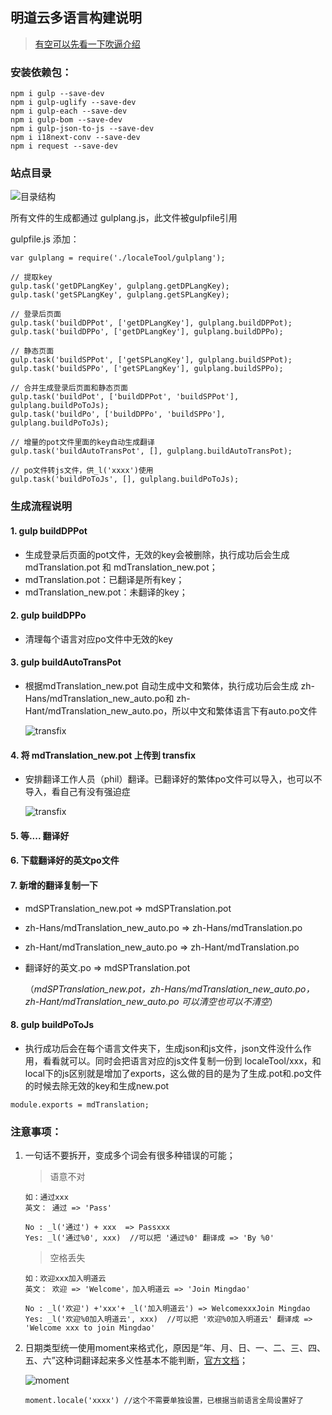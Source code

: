 ﻿

## 明道云多语言构建说明
> [有空可以先看一下吹逼介绍](http://beckjin.com/2017/05/19/multilingual/)

### 安装依赖包：

```
npm i gulp --save-dev
npm i gulp-uglify --save-dev
npm i gulp-each --save-dev
npm i gulp-bom --save-dev
npm i gulp-json-to-js --save-dev
npm i i18next-conv --save-dev
npm i request --save-dev
```

### 站点目录

![目录结构](https://media.mingdao.com/c9af1d84-b9a7-454a-b252-8af660948465/2017/5/14/d6d7d0e6-6ca5-99ab-fa56-f795d55dfc86.png)


所有文件的生成都通过 gulplang.js，此文件被gulpfile引用

gulpfile.js 添加：

```
var gulplang = require('./localeTool/gulplang');

// 提取key
gulp.task('getDPLangKey', gulplang.getDPLangKey);
gulp.task('getSPLangKey', gulplang.getSPLangKey);

// 登录后页面
gulp.task('buildDPPot', ['getDPLangKey'], gulplang.buildDPPot);
gulp.task('buildDPPo', ['getDPLangKey'], gulplang.buildDPPo);

// 静态页面
gulp.task('buildSPPot', ['getSPLangKey'], gulplang.buildSPPot);
gulp.task('buildSPPo', ['getSPLangKey'], gulplang.buildSPPo);

// 合并生成登录后页面和静态页面
gulp.task('buildPot', ['buildDPPot', 'buildSPPot'], gulplang.buildPoToJs);
gulp.task('buildPo', ['buildDPPo', 'buildSPPo'], gulplang.buildPoToJs);

// 增量的pot文件里面的key自动生成翻译
gulp.task('buildAutoTransPot', [], gulplang.buildAutoTransPot);

// po文件转js文件，供_l('xxxx')使用
gulp.task('buildPoToJs', [], gulplang.buildPoToJs);
```
### 生成流程说明

#### 1. gulp buildDPPot 

* 生成登录后页面的pot文件，无效的key会被删除，执行成功后会生成          mdTranslation.pot 和 mdTranslation_new.pot；
* mdTranslation.pot：已翻译是所有key；
* mdTranslation_new.pot：未翻译的key；

#### 2. gulp buildDPPo
* 清理每个语言对应po文件中无效的key

#### 3. gulp buildAutoTransPot 
* 根据mdTranslation_new.pot 自动生成中文和繁体，执行成功后会生成 zh-Hans/mdTranslation_new_auto.po和 zh-Hant/mdTranslation_new_auto.po，所以中文和繁体语言下有auto.po文件

    ![transfix](https://media.mingdao.com/c9af1d84-b9a7-454a-b252-8af660948465/2017/5/14/2960af6c-9230-3b12-97c1-05ff8a681f50.png)

#### 4. 将 mdTranslation_new.pot 上传到 transfix  
* 安排翻译工作人员（phil）翻译。已翻译好的繁体po文件可以导入，也可以不导入，看自己有没有强迫症

    ![transfix](https://media.mingdao.com/c9af1d84-b9a7-454a-b252-8af660948465/2017/5/14/75bbd515-79db-b6c4-7491-9f5092c73c5e.png)

#### 5.  等.... 翻译好

#### 6. 下载翻译好的英文po文件

#### 7. 新增的翻译复制一下
* mdSPTranslation_new.pot => mdSPTranslation.pot
* zh-Hans/mdTranslation_new_auto.po => zh-Hans/mdTranslation.po
* zh-Hant/mdTranslation_new_auto.po => zh-Hant/mdTranslation.po
* 翻译好的英文.po => mdSPTranslation.pot

    （*mdSPTranslation_new.pot，zh-Hans/mdTranslation_new_auto.po，zh-Hant/mdTranslation_new_auto.po 可以清空也可以不清空*）

#### 8. gulp buildPoToJs
* 执行成功后会在每个语言文件夹下，生成json和js文件，json文件没什么作用，看看就可以。同时会把语言对应的js文件复制一份到 localeTool/xxx，和local下的js区别就是增加了exports，这么做的目的是为了生成.pot和.po文件的时候去除无效的key和生成new.pot

```
module.exports = mdTranslation;
```
    

### 注意事项：

1. 一句话不要拆开，变成多个词会有很多种错误的可能；
    > 语意不对
    
    ```
    如：通过xxx
    英文： 通过 => 'Pass'
     
    No : _l('通过') + xxx  => Passxxx 
    Yes: _l('通过%0', xxx)  //可以把 '通过%0' 翻译成 => 'By %0' 
    ```
    > 空格丢失 

    ```
    如：欢迎xxx加入明道云
    英文： 欢迎 => 'Welcome'，加入明道云 => 'Join Mingdao'
     
    No : _l('欢迎') +'xxx'+ _l('加入明道云') => WelcomexxxJoin Mingdao
    Yes: _l('欢迎%0加入明道云', xxx)  //可以把 '欢迎%0加入明道云' 翻译成 => 'Welcome xxx to join Mingdao' 
    ```
    
2. 日期类型统一使用moment来格式化，原因是“年、月、日、一、二、三、四、五、六”这种词翻译起来多义性基本不能判断，[官方文档](http://momentjs.com/docs/#/displaying/format/)；

    ![moment](https://media.mingdao.com/c9af1d84-b9a7-454a-b252-8af660948465/2017/5/14/ae2a2a63-de9d-fa84-c1ec-45064a33049a.png)

    ```
    moment.locale('xxxx') //这个不需要单独设置，已根据当前语言全局设置好了
    ```
    

